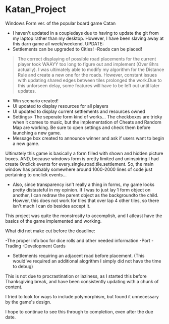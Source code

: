 # Katan_Project
Windows Form ver. of the popular board game Catan
- I haven't updated in a coupledays due to having to update the git from my laptop rather than my desktop. However, I have been slaving away at this darn game all week/weekend.
UPDATE:
- Settlements can be upgraded to Cities!
-Roads can be placed!
 >The correct displaying of possible road placements for the current player took WAAYY too long to figure out and implement (Over 8hrs actually). I was ultimately able to modify my algorithm for the Distance Rule and create a new one for the roads. However, constant issues with updating shared edges between tiles prolonged the work.Due to this unforseen delay, some features will have to be left out until later updates.
- Win scenario created!
- UI updated to display resources for all players
- UI updated to display current settlements and resources owned
- Settings>
  The seperate form kind of works... The checkboxes are tricky when it comes to music, but the implementation of Cheats and Random Map are working.
Be sure to open settings and check them before launching a new game.
- Message box created to announce winner and ask if users want to begin a new game.

Ultimately this game is basically a form filled with shown and hidden picture boxes. AND, because windows form is pretty limited and uninspiring I had create Onclick events for every.single.road.tile.settlement. So, the main window has probably somewhere around 1000-2000 lines of code just pertaining to onclick events...
- Also, since transparency isn't really a thing in forms, my game looks pretty distasteful in my opinion. If I was to just lay 1 form object on another, I can redraw the parent object as the backgroundto the child. Howver, this does not work for tiles that over lap 4 other tiles, so there isn't much I can do besides accept it.

This project was quite the monstrosity to accomplish, and I atleast have the basics of the game implemented and working.

What did not make cut before the deadline:

-The proper info box for dice rolls and other needed information
-Port
-Trading
-Development Cards
- Settlements requiring an adjacent road before placement. (This would've required an additional alogrithm I simply did not have the time to debug)

This is not due to procrastination or laziness, as I started this before Thanksgiving break, and have been consistently updating with a chunk of content.

I tried to look for ways to include polymorphism, but found it unnecessary by the game's design.

I hope to continue to see this through to completion, even after the due date.
